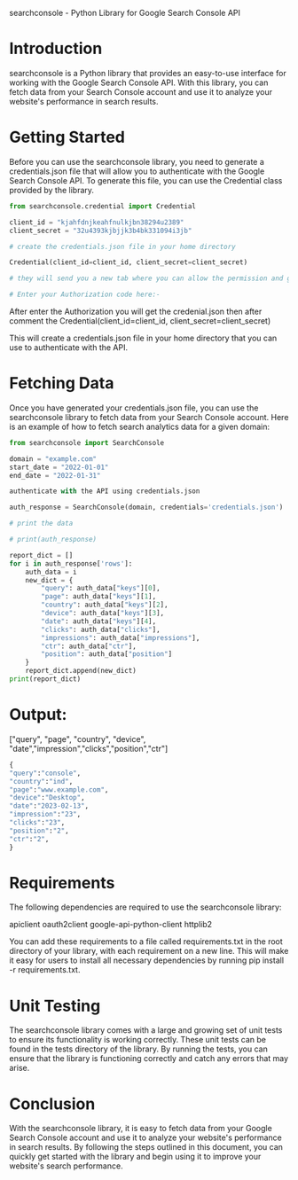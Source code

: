 searchconsole - Python Library for Google Search Console API

# Introduction

searchconsole is a Python library that provides an easy-to-use interface for working with the Google Search Console API. With this library, you can fetch data from your Search Console account and use it to analyze your website's performance in search results.

# Getting Started

Before you can use the searchconsole library, you need to generate a credentials.json file that will allow you to authenticate with the Google Search Console API. To generate this file, you can use the Credential class provided by the library.
```python
from searchconsole.credential import Credential

client_id = "kjahfdnjkeahfnulkjbn38294u2389"
client_secret = "32u4393kjbjjk3b4bk331094i3jb"

# create the credentials.json file in your home directory

Credential(client_id=client_id, client_secret=client_secret)

# they will send you a new tab where you can allow the permission and get the key

# Enter your Authorization code here:-

```
 After enter the Authorization you will get the credenial.json then after comment the Credential(client_id=client_id, client_secret=client_secret)
 
 

This will create a credentials.json file in your home directory that you can use to authenticate with the API.

# Fetching Data

Once you have generated your credentials.json file, you can use the searchconsole library to fetch data from your Search Console account. Here is an example of how to fetch search analytics data for a given domain:
```python
from searchconsole import SearchConsole

domain = "example.com"
start_date = "2022-01-01"
end_date = "2022-01-31"

authenticate with the API using credentials.json

auth_response = SearchConsole(domain, credentials='credentials.json')

# print the data

# print(auth_response)

report_dict = []
for i in auth_response['rows']:
    auth_data = i
    new_dict = {
        "query": auth_data["keys"][0],
        "page": auth_data["keys"][1],
        "country": auth_data["keys"][2],
        "device": auth_data["keys"][3],
        "date": auth_data["keys"][4],
        "clicks": auth_data["clicks"],
        "impressions": auth_data["impressions"],
        "ctr": auth_data["ctr"],
        "position": auth_data["position"]
    }
    report_dict.append(new_dict)
print(report_dict)

```

# Output:


["query", "page", "country", "device", "date","impression","clicks","position","ctr"]
```python
{
"query":"console",
"country":"ind",
"page":"www.example.com",
"device":"Desktop",
"date":"2023-02-13",
"impression":"23",
"clicks":"23",
"position":"2",
"ctr":"2",
}

```

# Requirements

The following dependencies are required to use the searchconsole library:

apiclient
oauth2client
google-api-python-client
httplib2

You can add these requirements to a file called requirements.txt in the root directory of your library, with each requirement on a new line. This will make it easy for users to install all necessary dependencies by running pip install -r requirements.txt.

# Unit Testing

The searchconsole library comes with a large and growing set of unit tests to ensure its functionality is working correctly. These unit tests can be found in the tests directory of the library. By running the tests, you can ensure that the library is functioning correctly and catch any errors that may arise.

# Conclusion

With the searchconsole library, it is easy to fetch data from your Google Search Console account and use it to analyze your website's performance in search results. By following the steps outlined in this document, you can quickly get started with the library and begin using it to improve your website's search performance.
